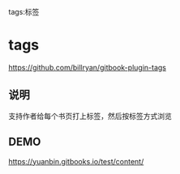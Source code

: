 tags:标签

# tags
https://github.com/billryan/gitbook-plugin-tags

## 说明
支持作者给每个书页打上标签，然后按标签方式浏览

## DEMO
https://yuanbin.gitbooks.io/test/content/